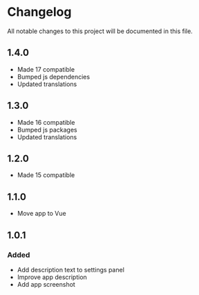 # Changelog
All notable changes to this project will be documented in this file.

## 1.4.0
- Made 17 compatible
- Bumped js dependencies
- Updated translations

## 1.3.0
- Made 16 compatible
- Bumped js packages
- Updated translations

## 1.2.0
- Made 15 compatible

## 1.1.0
- Move app to Vue

## 1.0.1

### Added

- Add description text to settings panel
- Improve app description
- Add app screenshot

